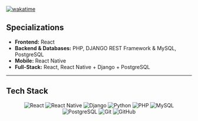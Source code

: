 [![wakatime](https://wakatime.com/badge/user/7885c2e4-c6ef-44ea-953a-8f86210656f5.svg)](https://wakatime.com/@7885c2e4-c6ef-44ea-953a-8f86210656f5)

## Specializations

- **Frontend:** React
- **Backend & Databases:** PHP, DJANGO REST Framework & MySQL, PostgreSQL
- **Mobile:** React Native
- **Full-Stack:** React, React Native + Django + PostgreSQL

---

## Tech Stack

<p align="center"> 
<img alt="React" src="https://img.shields.io/badge/React-61DAFB?style=for-the-badge&logo=react&logoColor=black" /> 
<img alt="React Native" src="https://img.shields.io/badge/React%20Native-61DAFB?style=for-the-badge&logo=react&logoColor=black" /> 
<img alt="Django" src="https://img.shields.io/badge/Django-092E20?style=for-the-badge&logo=django&logoColor=white" />
<img alt="Python" src="https://img.shields.io/badge/Python-3776AB?style=for-the-badge&logo=python&logoColor=white" /> 
<img alt="PHP" src="https://img.shields.io/badge/PHP-777BB4?style=for-the-badge&logo=php&logoColor=white" />
<img alt="MySQL" src="https://img.shields.io/badge/MySQL-4479A1?style=for-the-badge&logo=mysql&logoColor=white" /> 
<img alt="PostgreSQL" src="https://img.shields.io/badge/PostgreSQL-336791?style=for-the-badge&logo=postgresql&logoColor=white" />
<img alt="Git" src="https://img.shields.io/badge/Git-F05032?style=for-the-badge&logo=git&logoColor=white" />
<img alt="GitHub" src="https://img.shields.io/badge/GitHub-181717?style=for-the-badge&logo=github&logoColor=white" />
</p>
